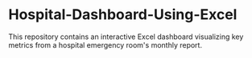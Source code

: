 # Hospital-Dashboard-Using-Excel
This repository contains an interactive Excel dashboard visualizing key metrics from a hospital emergency room's monthly report.
